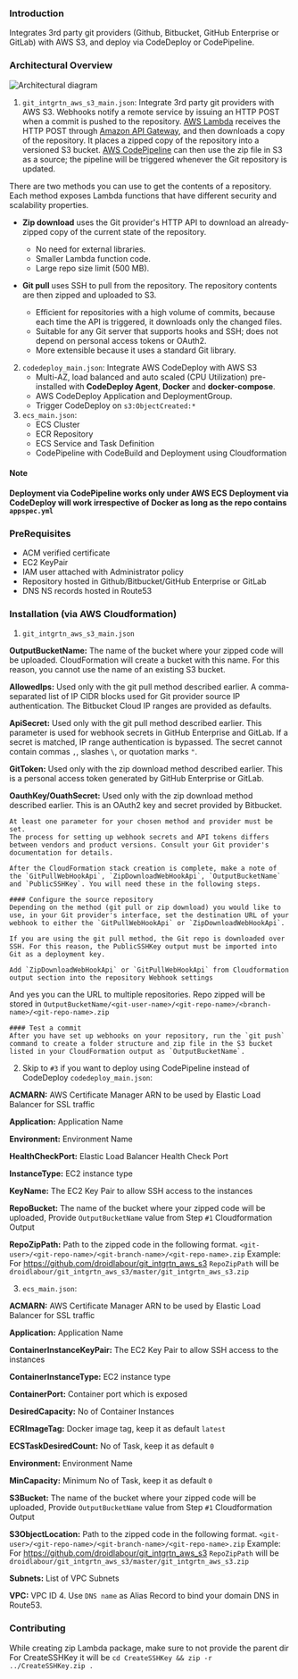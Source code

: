 ### Introduction
Integrates 3rd party git providers (Github, Bitbucket, GitHub Enterprise or GitLab) with AWS S3, and deploy via CodeDeploy or CodePipeline.

### Architectural Overview
![Architectural diagram](https://github.com/droidlabour/git_intgrtn_aws_s3/raw/master/cloudcraft.png)
1. `git_intgrtn_aws_s3_main.json`: Integrate 3rd party git providers with AWS S3.
Webhooks notify a remote service by issuing an HTTP POST when a commit is pushed to the repository. [AWS Lambda](http://aws.amazon.com/lambda) receives the HTTP POST through [Amazon API Gateway](https://aws.amazon.com/api-gateway), and then downloads a copy of the repository. It places a zipped copy of the repository into a versioned S3 bucket. [AWS CodePipeline](http://aws.amazon.com/codepipeline) can then use the zip file in S3 as a source; the pipeline will be triggered whenever the Git repository is updated.

There are two methods you can use to get the contents of a repository. Each method exposes Lambda functions that have different security and scalability properties.

- **Zip download** uses the Git provider's HTTP API to download an already-zipped copy of the current state of the repository.
    - No need for external libraries.
    - Smaller Lambda function code.
    - Large repo size limit (500 MB).

- **Git pull** uses SSH to pull from the repository. The repository contents are then zipped and uploaded to S3.
    - Efficient for repositories with a high volume of commits, because each time the API is triggered, it downloads only the changed files.
    - Suitable for any Git server that supports hooks and SSH; does not depend on personal access tokens or OAuth2.
    - More extensible because it uses a standard Git library.
2. `codedeploy_main.json`: Integrate AWS CodeDeploy with AWS S3
    * Multi-AZ, load balanced and auto scaled (CPU Utilization) pre-installed with **CodeDeploy Agent**, **Docker** and **docker-compose**.
    * AWS CodeDeploy Application and DeploymentGroup.
    * Trigger CodeDeploy on `s3:ObjectCreated:*`
3. `ecs_main.json`: 
    * ECS Cluster
    * ECR Repository
    * ECS Service and Task Definition
    * CodePipeline with CodeBuild and Deployment using Cloudformation

#### Note
**Deployment via CodePipeline works only under AWS ECS**
**Deployment via CodeDeploy will work irrespective of Docker as long as the repo contains `appspec.yml`**

### PreRequisites
* ACM verified certificate
* EC2 KeyPair
* IAM user attached with Administrator policy
* Repository hosted in Github/Bitbucket/GitHub Enterprise or GitLab
* DNS NS records hosted in Route53

### Installation (via AWS Cloudformation)
1. `git_intgrtn_aws_s3_main.json`

**OutputBucketName:** The name of the bucket where your zipped code will be uploaded. CloudFormation will create a bucket with this name. For this reason, you cannot use the name of an existing S3 bucket.

**AllowedIps:** Used only with the git pull method described earlier. A comma-separated list of IP CIDR blocks used for Git provider source IP authentication. The Bitbucket Cloud IP ranges are provided as defaults.

**ApiSecret:** Used only with the git pull method described earlier. This parameter is used for webhook secrets in GitHub Enterprise and GitLab. If a secret is matched, IP range authentication is bypassed. The secret cannot contain commas `,`, slashes `\`, or quotation marks `"`.

**GitToken:** Used only with the zip download method described earlier. This is a personal access token generated by GitHub Enterprise or GitLab.

**OauthKey/OuathSecret:** Used only with the zip download method described earlier. This is an OAuth2 key and secret provided by Bitbucket.

    At least one parameter for your chosen method and provider must be set.
    The process for setting up webhook secrets and API tokens differs between vendors and product versions. Consult your Git provider's documentation for details.
    
    After the CloudFormation stack creation is complete, make a note of the `GitPullWebHookApi`, `ZipDownloadWebHookApi`, `OutputBucketName` and `PublicSSHKey`. You will need these in the following steps.

    #### Configure the source repository
    Depending on the method (git pull or zip download) you would like to use, in your Git provider's interface, set the destination URL of your webhook to either the `GitPullWebHookApi` or `ZipDownloadWebHookApi`.

    If you are using the git pull method, the Git repo is downloaded over SSH. For this reason, the PublicSSHKey output must be imported into Git as a deployment key.

    Add `ZipDownloadWebHookApi` or `GitPullWebHookApi` from Cloudformation output section into the repository Webhook settings
And yes you can the URL to multiple repositories.
Repo zipped will be stored in `OutputBucketName/<git-user-name>/<git-repo-name>/<branch-name>/<git-repo-name>.zip`

    #### Test a commit
    After you have set up webhooks on your repository, run the `git push` command to create a folder structure and zip file in the S3 bucket listed in your CloudFormation output as `OutputBucketName`.

2. Skip to `#3` if you want to deploy using CodePipeline instead of CodeDeploy `codedeploy_main.json`:

**ACMARN:** AWS Certificate Manager ARN to be used by Elastic Load Balancer for SSL traffic

**Application:** Application Name

**Environment:** Environment Name

**HealthCheckPort:** Elastic Load Balancer Health Check Port

**InstanceType:** EC2 instance type

**KeyName:** The EC2 Key Pair to allow SSH access to the instances

**RepoBucket:** The name of the bucket where your zipped code will be uploaded, Provide `OutputBucketName` value from Step `#1` Cloudformation Output

**RepoZipPath:** Path to the zipped code in the following format.
`<git-user>/<git-repo-name>/<git-branch-name>/<git-repo-name>.zip`
Example: For https://github.com/droidlabour/git_intgrtn_aws_s3 `RepoZipPath` will be `droidlabour/git_intgrtn_aws_s3/master/git_intgrtn_aws_s3.zip`

3. `ecs_main.json`:

**ACMARN:** AWS Certificate Manager ARN to be used by Elastic Load Balancer for SSL traffic

**Application:** Application Name

**ContainerInstanceKeyPair:** The EC2 Key Pair to allow SSH access to the instances

**ContainerInstanceType:** EC2 instance type

**ContainerPort:** Container port which is exposed

**DesiredCapacity:** No of Container Instances

**ECRImageTag:** Docker image tag, keep it as default `latest`

**ECSTaskDesiredCount:** No of Task, keep it as default `0`

**Environment:** Environment Name

**MinCapacity:** Minimum No of Task, keep it as default `0`

**S3Bucket:** The name of the bucket where your zipped code will be uploaded, Provide `OutputBucketName` value from Step `#1` Cloudformation Output

**S3ObjectLocation:** Path to the zipped code in the following format.
`<git-user>/<git-repo-name>/<git-branch-name>/<git-repo-name>.zip`
Example: For https://github.com/droidlabour/git_intgrtn_aws_s3 `RepoZipPath` will be `droidlabour/git_intgrtn_aws_s3/master/git_intgrtn_aws_s3.zip`

**Subnets:** List of VPC Subnets

**VPC:** VPC ID
4. Use `DNS name` as Alias Record to bind your domain DNS in Route53.

### Contributing
While creating zip Lambda package, make sure to not provide the parent dir
For CreateSSHKey it will be `cd CreateSSHKey && zip -r ../CreateSSHKey.zip .`
